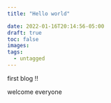 ```yaml
---
title: "Hello world"

date: 2022-01-16T20:14:56-05:00
draft: true
toc: false
images:
tags:
  - untagged
---
```

first blog !! 

welcome everyone

